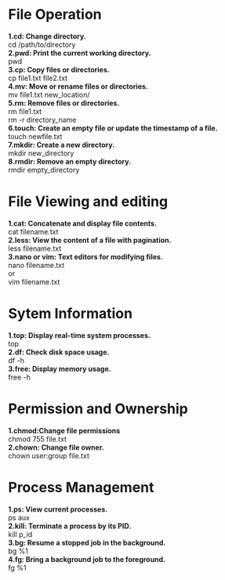 # File Operation  
**1.cd: Change directory.**  
   cd /path/to/directory  
**2.pwd: Print the current working directory.**  
    pwd  
**3.cp: Copy files or directories.**  
    cp file1.txt file2.txt    
**4.mv: Move or rename files or directories.**  
    mv file1.txt new_location/  
**5.rm: Remove files or directories.**  
    rm file1.txt  
    rm -r directory_name   
**6.touch: Create an empty file or update the timestamp of a file.**  
    touch newfile.txt  
**7.mkdir: Create a new directory.**  
    mkdir new_directory  
**8.rmdir: Remove an empty directory.**  
    rmdir empty_directory  
# File Viewing and editing  
**1.cat: Concatenate and display file contents.**   
    cat filename.txt  
**2.less: View the content of a file with pagination.**  
    less filename.txt  
**3.nano or vim: Text editors for modifying files.**  
    nano filename.txt  
    or  
    vim filename.txt  
# Sytem Information  
**1.top: Display real-time system processes.**  
    top  
**2.df: Check disk space usage.**  
    df -h  
**3.free: Display memory usage.**  
    free -h  
# Permission and Ownership  
**1.chmod:Change file permissions**  
    chmod 755 file.txt  
**2.chown: Change file owner.**  
    chown user:group file.txt  
# Process Management  
**1.ps: View current processes.**  
    ps aux  
**2.kill: Terminate a process by its PID.**  
    kill p_id  
**3.bg: Resume a stopped job in the background.**  
    bg %1  
**4.fg: Bring a background job to the foreground.**  
    fg %1  

